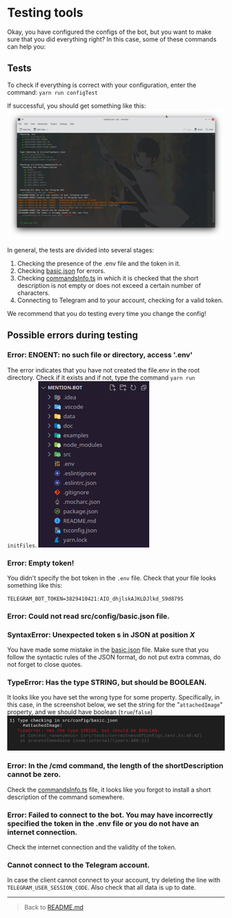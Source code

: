 # Testing tools
Okay, you have configured the configs of the bot, but you want to make sure that you did everything right? In this case, some of these commands can help you:

## Tests
To check if everything is correct with your configuration, enter the command: `yarn run configTest`

If successful, you should get something like this:
![All tests passed successfully](../screenshots/successfulConfigTest.png "All tests passed successfully")

In general, the tests are divided into several stages:
1. Checking the presence of the .env file and the token in it.
2. Checking [basic.json](../../src/config/basic.json) for errors.
3. Checking [commandsInfo.ts](../../src/config/commandsInfo.ts) in which it is checked that the short description is not empty or does not exceed a certain number of characters.
4. Connecting to Telegram and to your account, checking for a valid token.

We recommend that you do testing every time you change the config!
## Possible errors during testing
### **Error: ENOENT: no such file or directory, access '.env'**
The error indicates that you have not created the file.env in the root directory. Check if it exists and if not, type the command `yarn run initFiles`.
![List of all files in the root directory of the bot](../screenshots/files.png "List of all files in the root directory of the bot")

### **Error: Empty token!**
You didn't specify the bot token in the `.env` file. Check that your file looks something like this:
```fix
TELEGRAM_BOT_TOKEN=3829410421:AIO_dhjlskAJKLDJlkd_S9d879S
```

### **Error: Could not read src/config/basic.json file.**
### **SyntaxError: Unexpected token s in JSON at position** ***X***
You have made some mistake in the [basic.json](../../src/config/basic.json) file. Make sure that you follow the syntactic rules of the JSON format, do not put extra commas, do not forget to close quotes.

### **TypeError: Has the type STRING, but should be BOOLEAN.**
It looks like you have set the wrong type for some property. Specifically, in this case, in the screenshot below, we set the string for the "`attachedImage`" property, and we should have boolean (`true`/`false`)
![Error example](../screenshots/example_error.png "Error example")

### **Error: In the /cmd command, the length of the shortDescription cannot be zero.**
Check the [commandsInfo.ts](../../src/config/commandsInfo.ts) file, it looks like you forgot to install a short description of the command somewhere.

### **Error: Failed to connect to the bot. You may have incorrectly specified the token in the .env file or you do not have an internet connection.**
Check the internet connection and the validity of the token.

### **Cannot connect to the Telegram account.**
In case the client cannot connect to your account, try deleting the line with `TELEGRAM_USER_SESSION_CODE`.
Also check that all data is up to date.

----
> Back to [README.md](../../README.md)
